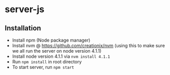 # server-js

## Installation

* Install npm (Node package manager)
* Install nvm @ https://github.com/creationix/nvm (using this to make sure we all run the server on node version 4.1.1)
* Install node version 4.1.1 via `nvm install 4.1.1`
* Run `npm install` in root directory
* To start server, run `npm start`

